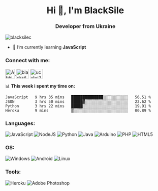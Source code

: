 <h1 align="center">Hi 👋, I'm BlackSile</h1>
<h3 align="center">Developer from Ukraine</h3>


<p align="left"> <img src="https://komarev.com/ghpvc/?username=blacksilec&label=Profile%20views&color=2198d4&style=flat" alt="blacksilec" /> </p>

- 🌱 I’m currently learning **JavaScript**

<h3 align="left">Connect with me:</h3>
<p align="left">
<a href="https://open.spotify.com/user/4hf8sceijayf6wlgivkvooem8">
<img align="center" alt="Abhishek's Spotify" width="30px" src="https://raw.githubusercontent.com/peterthehan/peterthehan/master/assets/spotify.svg" />
</a>
<a href="https://instagram.com/blacksilec" target="blank"><img align="center" src="https://raw.githubusercontent.com/rahuldkjain/github-profile-readme-generator/master/src/images/icons/Social/instagram.svg" alt="blacksilec" height="30" width="40" /></a>
<a href="https://www.youtube.com/channel/UCybc2GmxOyGXcCd0lUtznHQ" target="blank"><img align="center" src="https://raw.githubusercontent.com/rahuldkjain/github-profile-readme-generator/master/src/images/icons/Social/youtube.svg" alt="ucybc2gmxoygxccd0lutznhq" height="30" width="40" /></a>
</p>




📊 **This week i spent my time on:**
```text
JavaScript   9 hrs 35 mins   ██████████████░░░░░░░░░░░   56.51 % 
JSON         3 hrs 50 mins   █████▓░░░░░░░░░░░░░░░░░░░   22.62 % 
Python       3 hrs 22 mins   █████░░░░░░░░░░░░░░░░░░░░   19.91 % 
Heroku       9 mins          ▒░░░░░░░░░░░░░░░░░░░░░░░░   00.89 % 
```



<h3 align="left">Languages:</h3>

![JavaScript](https://img.shields.io/badge/javascript-%23323330.svg?style=for-the-badge&logo=javascript&logoColor=%23F7DF1E)
![NodeJS](https://img.shields.io/badge/node.js-6DA55F?style=for-the-badge&logo=node.js&logoColor=black)
![Python](https://img.shields.io/badge/python-3670A0?style=for-the-badge&logo=python&logoColor=ffdd54)
![Java](https://img.shields.io/badge/java-%23ED8B00.svg?style=for-the-badge&logo=java&logoColor=black)
![Arduino](https://img.shields.io/badge/-Arduino-00979D?style=for-the-badge&logo=Arduino&logoColor=black)
![PHP](https://img.shields.io/badge/php-%23777BB4.svg?style=for-the-badge&logo=php&logoColor=black)
![HTML5](https://img.shields.io/badge/html5-%23E34F26.svg?style=for-the-badge&logo=html5&logoColor=black)
<h3 align="left">OS:</h3>

![Windows](https://img.shields.io/badge/Windows-0078D6?style=for-the-badge&logo=windows&logoColor=black)
![Android](https://img.shields.io/badge/Android-3DDC84?style=for-the-badge&logo=android&logoColor=black)
![Linux](https://img.shields.io/badge/Linux-FCC624?style=for-the-badge&logo=linux&logoColor=black)
<h3 align="left">Tools:</h3>

![Heroku](https://img.shields.io/badge/heroku-%23430098.svg?style=for-the-badge&logo=heroku&logoColor=black)
![Adobe Photoshop](https://img.shields.io/badge/adobephotoshop-%2331A8FF.svg?style=for-the-badge&logo=adobephotoshop&logoColor=black)
